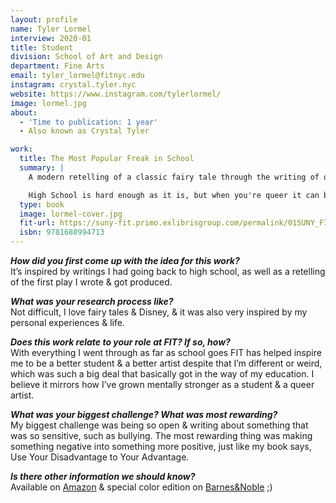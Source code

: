 ```yaml
---
layout: profile
name: Tyler Lormel
interview: 2020-01
title: Student
division: School of Art and Design
department: Fine Arts
email: tyler_lormel@fitnyc.edu
instagram: crystal.tyler.nyc
website: https://www.instagram.com/tylerlormel/
image: lormel.jpg
about:
  - 'Time to publication: 1 year'
  - Also known as Crystal Tyler

work:
  title: The Most Popular Freak in School
  summary: |
    A modern retelling of a classic fairy tale through the writing of queer youth.

    High School is hard enough as it is, but when you're queer it can be even more difficult to find where you belong. Crystal finds pride in being the only openly trans student in her class. She writes her own story until she is totally caught off guard by someone who she believes might be her Prince Charming. Knocked down by heartbreak, bullying, and struggles with identity, Crystal continues to write out her own fairy tale and hopes it leads her to a better happy ending.
  type: book
  image: lormel-cover.jpg
  fit-url: https://suny-fit.primo.exlibrisgroup.com/permalink/01SUNY_FIT/tohcu8/alma991680800104829
  isbn: 9781688994713
---
```

***How did you first come up with the idea for this work?***  
It’s inspired by writings I had going back to high school, as well as a retelling of the first play I wrote & got produced.

***What was your research process like?***  
Not difficult, I love fairy tales & Disney, & it was also very inspired by my personal experiences & life.

***Does this work relate to your role at FIT? If so, how?***  
With everything I went through as far as school goes FIT has helped inspire me to be a better student & a better artist despite that I’m different or weird, which was such a big deal that basically got in the way of my education. I believe it mirrors how I’ve grown mentally stronger as a student & a queer artist.

***What was your biggest challenge? What was most rewarding?***  
My biggest challenge was being so open & writing about something that was so sensitive, such as bullying. The most rewarding thing was making something negative into something more positive, just like my book says, Use Your Disadvantage to Your Advantage.

***Is there other information we should know?***  
Available on [Amazon](https://www.amazon.com/dp/1688994718/ref=cm_sw_r_tw_dp_U_x_Yi-IDb1BH0C2P) & special color edition on [Barnes&Noble](https://www.barnesandnoble.com/w/the-most-popular-freak-in-school-crystal-tyler/1134153777?ean=9781688994713) ;)
